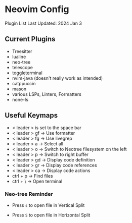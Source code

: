 # Neovim Config

Plugin List Last Updated: 2024 Jan 3

## Current Plugins
* Treesitter
* lualine
* neo-tree
* telescope
* toggleterminal
* nvim-java (doesn't really work as intended)
* catppuccin
* mason
* various LSPs, Linters, Formatters
* none-ls

## Useful Keymaps
* < leader > is set to the space bar
* < leader > gf -> Use formatter
* < leader > fg -> Use livegrep
* < leader > a -> Select all
* < leader > o -> Switch to Neotree filesystem on the left
* < leader > p -> Switch to right buffer
* < leader > gd -> Display code definition
* < leader > gr -> Display code references
* < leader > ca -> Display code actions
* ctrl + p -> Find files
* ctrl + \ -> Open terminal

### Neo-tree Reminder

* Press ```s``` to open file in Vertical Split

* Press ```S``` to open file in Horizontal Split
